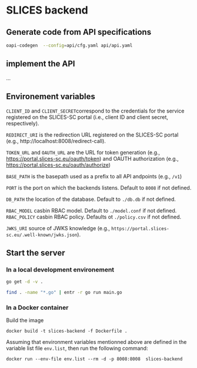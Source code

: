 # SLICES backend

## Generate code from API specifications
```bash
oapi-codegen  --config=api/cfg.yaml api/api.yaml
```
## implement the API

...

## Environement variables

`CLIENT_ID` and `CLIENT_SECRET`correspond to the credentials for the service
registered on the SLICES-SC portal (i.e., client ID and client secret,
respectively).

`REDIRECT_URI` is the redirection URL registered on the SLICES-SC portal (e.g.,
http://localhost:8008/redirect-call).

`TOKEN_URL` and `OAUTH_URL` are the URL for token generation (e.g.,
https://portal.slices-sc.eu/oauth/token) and OAUTH authorization (e.g.,
https://portal.slices-sc.eu/oauth/authorize)

`BASE_PATH` is the basepath used as a prefix to all API andpoints (e.g., `/v1`)

`PORT` is the port on which the backends listens. Default to `8008` if not defined.

`DB_PATH` the location of the database. Default to `./db.db` if not defined.

`RBAC_MODEL` casbin RBAC model. Default to `./model.conf` if not defined.
`RBAC_POLICY` casbin RBAC policy. Defaults ot `./policy.csv` if not defined.

`JWKS_URI` source of JWKS knowledge (e.g., `https://portal.slices-sc.eu/.well-known/jwks.json`).

## Start the server

### In a local development environement

```bash
go get -d -v .

find . -name "*.go" | entr -r go run main.go
```

### In a Docker container

Build the image

 ```
 docker build -t slices-backend -f Dockerfile .
 ```

 Assuming that environment variables mentionned above are defined in the
 variable list file `env.list`, then run the following command:

 ```
 docker run --env-file env.list --rm -d -p 8008:8008  slices-backend
 ```


